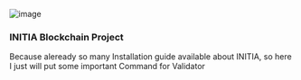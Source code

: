 ![image](https://github.com/dedek168/INITIA/assets/136783037/0852ed15-f1b3-4d5d-9509-d0a1293929dd)

### INITIA Blockchain Project

Because aleready so many Installation guide available about INITIA, so here I just will put some important Command for Validator 

